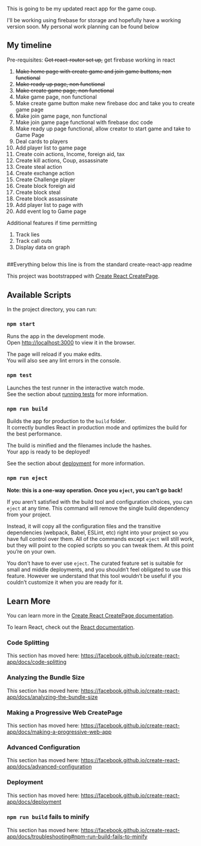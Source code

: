 This is going to be my updated react app for the game coup.

I'll be working using firebase for storage and hopefully have a working version soon. My personal work planning can be found below


## My timeline
Pre-requisites: ~~Get react-router set up,~~ get firebase working in react 
1. ~~Make home page with create game and join game buttons, non functional~~
2. ~~Make ready up page, non functional~~
2. ~~Make create game page, non functional~~
3. Make game page, non functional
4. Make create game button make new firebase doc and take you to create game page
5. Make join game page, non functional
6. Make join game page functional with firebase doc code
7. Make ready up page functional, allow creator to start game and take to Game Page
8. Deal cards to players
9. Add player list to game page
10. Create coin actions, Income, foreign aid, tax
11. Create kill actions, Coup, assassinate
12. Create steal action
13. Create exchange action
14. Create Challenge player 
15. Create block foreign aid
16. Create block steal
17. Create block assassinate
18. Add player list to page with 
19. Add event log to Game page

Additional features if time permitting
1. Track lies
2. Track call outs
3. Display data on graph


##
##Everything below this line is from the standard create-react-app readme



This project was bootstrapped with [Create React CreatePage](https://github.com/facebook/create-react-app).

## Available Scripts

In the project directory, you can run:

### `npm start`

Runs the app in the development mode.<br />
Open [http://localhost:3000](http://localhost:3000) to view it in the browser.

The page will reload if you make edits.<br />
You will also see any lint errors in the console.

### `npm test`

Launches the test runner in the interactive watch mode.<br />
See the section about [running tests](https://facebook.github.io/create-react-app/docs/running-tests) for more information.

### `npm run build`

Builds the app for production to the `build` folder.<br />
It correctly bundles React in production mode and optimizes the build for the best performance.

The build is minified and the filenames include the hashes.<br />
Your app is ready to be deployed!

See the section about [deployment](https://facebook.github.io/create-react-app/docs/deployment) for more information.

### `npm run eject`

**Note: this is a one-way operation. Once you `eject`, you can’t go back!**

If you aren’t satisfied with the build tool and configuration choices, you can `eject` at any time. This command will remove the single build dependency from your project.

Instead, it will copy all the configuration files and the transitive dependencies (webpack, Babel, ESLint, etc) right into your project so you have full control over them. All of the commands except `eject` will still work, but they will point to the copied scripts so you can tweak them. At this point you’re on your own.

You don’t have to ever use `eject`. The curated feature set is suitable for small and middle deployments, and you shouldn’t feel obligated to use this feature. However we understand that this tool wouldn’t be useful if you couldn’t customize it when you are ready for it.

## Learn More

You can learn more in the [Create React CreatePage documentation](https://facebook.github.io/create-react-app/docs/getting-started).

To learn React, check out the [React documentation](https://reactjs.org/).

### Code Splitting

This section has moved here: https://facebook.github.io/create-react-app/docs/code-splitting

### Analyzing the Bundle Size

This section has moved here: https://facebook.github.io/create-react-app/docs/analyzing-the-bundle-size

### Making a Progressive Web CreatePage

This section has moved here: https://facebook.github.io/create-react-app/docs/making-a-progressive-web-app

### Advanced Configuration

This section has moved here: https://facebook.github.io/create-react-app/docs/advanced-configuration

### Deployment

This section has moved here: https://facebook.github.io/create-react-app/docs/deployment

### `npm run build` fails to minify

This section has moved here: https://facebook.github.io/create-react-app/docs/troubleshooting#npm-run-build-fails-to-minify
